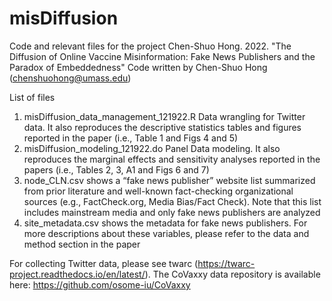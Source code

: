 # misDiffusion

Code and relevant files for the project Chen-Shuo Hong. 2022. "The Diffusion of Online Vaccine Misinformation:  Fake News Publishers and the Paradox of Embeddedness"
Code written by Chen-Shuo Hong (chenshuohong@umass.edu)

List of files

1. misDiffusion_data_management_121922.R Data wrangling for Twitter data. It also reproduces the descriptive statistics tables and figures reported in the paper (i.e., Table 1 and Figs 4 and 5)
2. misDiffusion_modeling_121922.do Panel Data modeling. It also reproduces the marginal effects and sensitivity analyses reported in the papers (i.e., Tables 2, 3, A1 and Figs 6 and 7)
3. node_CLN.csv shows a “fake news publisher” website list summarized from prior literature and well-known fact-checking organizational sources (e.g., FactCheck.org, Media Bias/Fact Check). Note that this list includes mainstream media and only fake news publishers are analyzed
4. site_metadata.csv shows the metadata for fake news publishers. For more descriptions about these variables, please refer to the data and method section in the paper

For collecting Twitter data, please see twarc (https://twarc-project.readthedocs.io/en/latest/).
The CoVaxxy data repository is available here: https://github.com/osome-iu/CoVaxxy
